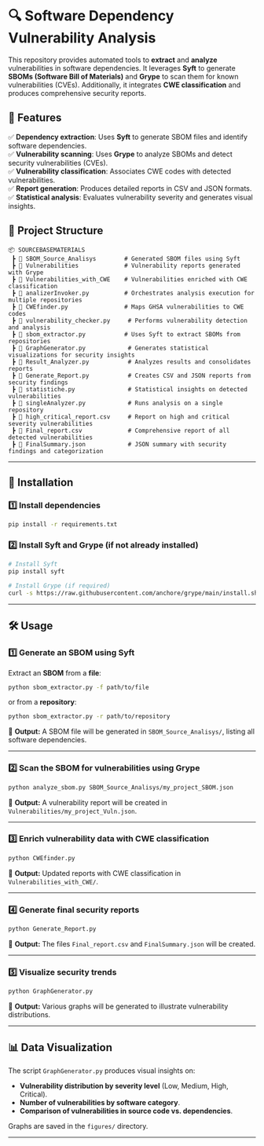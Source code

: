 # 🔍 Software Dependency Vulnerability Analysis

This repository provides automated tools to **extract** and **analyze** vulnerabilities in software dependencies. It leverages **Syft** to generate **SBOMs (Software Bill of Materials)** and **Grype** to scan them for known vulnerabilities (CVEs). Additionally, it integrates **CWE classification** and produces comprehensive security reports.

## 📌 Features

✅ **Dependency extraction**: Uses **Syft** to generate SBOM files and identify software dependencies.  
✅ **Vulnerability scanning**: Uses **Grype** to analyze SBOMs and detect security vulnerabilities (CVEs).  
✅ **Vulnerability classification**: Associates CWE codes with detected vulnerabilities.  
✅ **Report generation**: Produces detailed reports in CSV and JSON formats.  
✅ **Statistical analysis**: Evaluates vulnerability severity and generates visual insights.  

## 📁 Project Structure

```
📦 SOURCEBASEMATERIALS
 ┣ 📂 SBOM_Source_Analisys        # Generated SBOM files using Syft
 ┣ 📂 Vulnerabilities             # Vulnerability reports generated with Grype
 ┣ 📂 Vulnerabilities_with_CWE    # Vulnerabilities enriched with CWE classification
 ┣ 📜 analizerInvoker.py          # Orchestrates analysis execution for multiple repositories
 ┣ 📜 CWEfinder.py                # Maps GHSA vulnerabilities to CWE codes
 ┣ 📜 vulnerability_checker.py     # Performs vulnerability detection and analysis
 ┣ 📜 sbom_extractor.py           # Uses Syft to extract SBOMs from repositories
 ┣ 📜 GraphGenerator.py            # Generates statistical visualizations for security insights
 ┣ 📜 Result_Analyzer.py           # Analyzes results and consolidates reports
 ┣ 📜 Generate_Report.py           # Creates CSV and JSON reports from security findings
 ┣ 📜 statistiche.py               # Statistical insights on detected vulnerabilities
 ┣ 📜 singleAnalyzer.py            # Runs analysis on a single repository
 ┣ 📜 high_critical_report.csv     # Report on high and critical severity vulnerabilities
 ┣ 📜 Final_report.csv             # Comprehensive report of all detected vulnerabilities
 ┣ 📜 FinalSummary.json            # JSON summary with security findings and categorization
```

---

## 🚀 Installation

### 1️⃣ Install dependencies

```bash
pip install -r requirements.txt
```

### 2️⃣ Install **Syft** and **Grype** (if not already installed)

```bash
# Install Syft
pip install syft

# Install Grype (if required)
curl -s https://raw.githubusercontent.com/anchore/grype/main/install.sh | sudo bash
```

---

## 🛠️ Usage

### 1️⃣ Generate an SBOM using Syft

Extract an **SBOM** from a **file**:

```bash
python sbom_extractor.py -f path/to/file
```

or from a **repository**:

```bash
python sbom_extractor.py -r path/to/repository
```

📌 **Output:** A SBOM file will be generated in `SBOM_Source_Analisys/`, listing all software dependencies.

---

### 2️⃣ Scan the SBOM for vulnerabilities using Grype

```bash
python analyze_sbom.py SBOM_Source_Analisys/my_project_SBOM.json
```

📌 **Output:** A vulnerability report will be created in `Vulnerabilities/my_project_Vuln.json`.

---

### 3️⃣ Enrich vulnerability data with CWE classification

```bash
python CWEfinder.py
```

📌 **Output:** Updated reports with CWE classification in `Vulnerabilities_with_CWE/`.

---

### 4️⃣ Generate final security reports

```bash
python Generate_Report.py
```

📌 **Output:** The files `Final_report.csv` and `FinalSummary.json` will be created.

---

### 5️⃣ Visualize security trends

```bash
python GraphGenerator.py
```

📌 **Output:** Various graphs will be generated to illustrate vulnerability distributions.

---

## 📊 Data Visualization

The script `GraphGenerator.py` produces visual insights on:

- **Vulnerability distribution by severity level** (Low, Medium, High, Critical).
- **Number of vulnerabilities by software category**.
- **Comparison of vulnerabilities in source code vs. dependencies**.

Graphs are saved in the `figures/` directory.

---